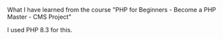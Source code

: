 What I have learned from the course "PHP for Beginners - Become a PHP Master - CMS Project"

I used PHP 8.3 for this.